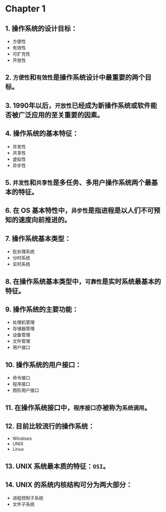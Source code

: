 # Chapter 1

## 1. 操作系统的设计目标：
- 方便性
- 有效性
- 可扩充性
- 开放性

## 2. `方便性`和`有效性`是操作系统设计中最重要的两个目标。

## 3. 1990年以后，`开放性`已经成为新操作系统或软件能否被广泛应用的至关重要的因素。

## 4. 操作系统的基本特征：
- 并发性
- 共享性
- 虚拟性
- 异步性

## 5. `并发性`和`共享性`是多任务、多用户操作系统两个最基本的特征。

## 6. 在 OS 基本特性中，`异步性`是指进程是以人们不可预知的速度向前推进的。

## 7. 操作系统基本类型：
- 批处理系统
- 分时系统
- 实时系统

## 8. 在操作系统基本类型中，`可靠性`是实时系统最基本的特征。

## 9. 操作系统的主要功能：
- 处理机管理
- 存储器管理
- 设备管理
- 文件管理
- 用户接口

## 10. 操作系统的用户接口：
- 命令接口
- 程序接口
- 图形用户接口

## 11. 在操作系统接口中，`程序接口`亦被称为`系统调用`。

## 12. 目前比较流行的操作系统：
- Windows
- UNIX
- Linux

## 13. UNIX 系统最本质的特征：`OSI`。

## 14. UNIX 的系统内核结构可分为两大部分：
- 进程控制子系统
- 文件子系统